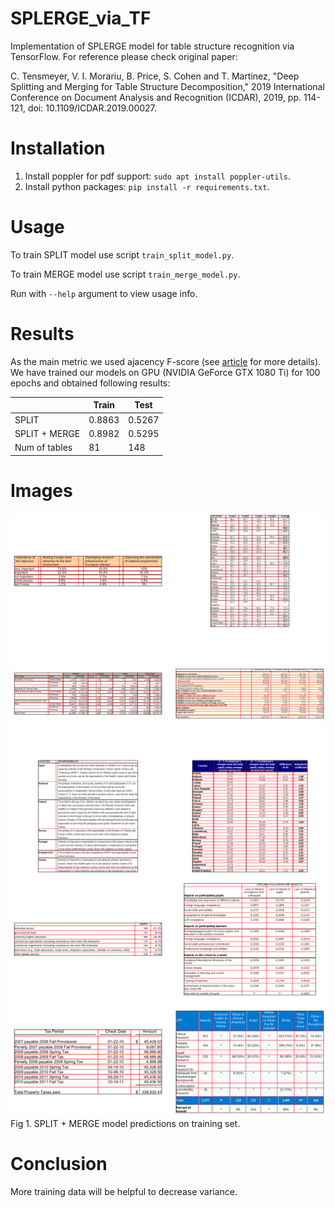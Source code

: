 # SPLERGE_via_TF
Implementation of SPLERGE model for table structure recognition via TensorFlow. For reference please check original paper: 

C. Tensmeyer, V. I. Morariu, B. Price, S. Cohen and T. Martinez, "Deep Splitting and Merging for Table Structure Decomposition," 2019 International Conference on Document Analysis and Recognition (ICDAR), 2019, pp. 114-121, doi: 10.1109/ICDAR.2019.00027.

# Installation

1. Install poppler for pdf support: `sudo apt install poppler-utils`.
2. Install python packages: `pip install -r requirements.txt`.

# Usage
To train SPLIT model use script `train_split_model.py`.

To train MERGE model use script `train_merge_model.py`.

Run with `--help` argument to view usage info.

# Results

As the main metric we used ajacency F-score (see [article](https://www.researchgate.net/publication/233954637_A_Methodology_for_Evaluating_Algorithms_for_Table_Understanding_in_PDF_Documents) for more details).
We have trained our models on GPU (NVIDIA GeForce GTX 1080 Ti) for 100 epochs and obtained following results:

|                   | Train          | Test   |
| ----------------- | ---------------|--------|
| SPLIT             | 0.8863         | 0.5267 |
| SPLIT + MERGE     | 0.8982         | 0.5295 |
| Num of tables     | 81             | 148    |

# Images

![](images/merge_model_predictions.png)
Fig 1. SPLIT + MERGE model predictions on training set.

# Conclusion

More training data will be helpful to decrease variance.